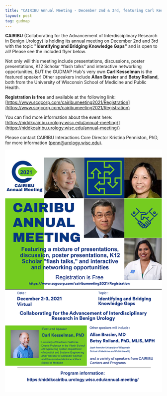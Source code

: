 ```yaml
---
title: "CAIRIBU Annual Meeting - December 2nd & 3rd, featuring Carl Kesselman"
layout: post
tag: gudmap
---
```


**CAIRIBU** (Collaborating for the Advancement of Interdisciplinary Research in Benign Urology) is holding its annual meeting on December 2nd and 3rd with the topic **"Identifying and Bridging Knowledge Gaps"** and is open to all! Please see the included flyer below.

Not only will this meeting include presentations, discussions, poster presentations, K12 Scholar “flash talks” and interactive networking opportunities, BUT the GUDMAP Hub's very own **Carl Kesselman** is the featured speaker! Other speakers include **Allan Brasier** and **Betsy Rolland**, both from the University of Wisconsin School of Medicine and Public Health.

**Registration is free** and available at the following link:<br/>
[https://www.scgcorp.com/cairibumeeting2021/Registration](https://www.scgcorp.com/cairibumeeting2021/Registration)

You can find more information about the event here:<br/>
[https://niddkcairibu.urology.wisc.edu/annual-meeting/](https://niddkcairibu.urology.wisc.edu/annual-meeting/)

Please contact CAIRIBU Interactions Core Director Kristina Penniston, PhD, for more information ([penn@urology.wisc.edu](mailto:penn@urology.wisc.edu)).

![CAIRIBU Meeting flyer](/assets/img/news/CAIRIBU-ANNUAL-MEETING-Flyer.png)
